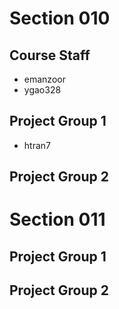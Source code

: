 # Section 010

## Course Staff

   * emanzoor
   * ygao328

## Project Group 1

   * htran7

## Project Group 2

# Section 011

## Project Group 1

## Project Group 2
